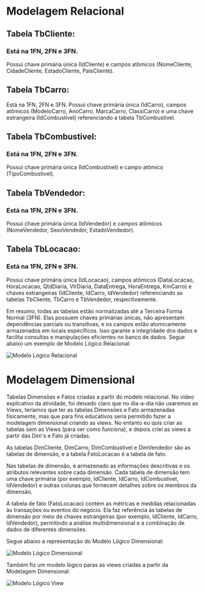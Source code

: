 # Modelagem Relacional

## Tabela TbCliente:

### Está na 1FN, 2FN e 3FN.
Possui chave primária única (IdCliente) e campos atômicos (NomeCliente, CidadeCliente, EstadoCliente, PaisCliente).

## Tabela TbCarro:

Está na 1FN, 2FN e 3FN.
Possui chave primária única (IdCarro), campos atômicos (ModeloCarro, AnoCarro, MarcaCarro, ClassiCarro) e uma chave estrangeira (IdCombustivel) referenciando a tabela TbCombustivel.

## Tabela TbCombustivel:

### Está na 1FN, 2FN e 3FN.
Possui chave primária única (IdCombustivel) e campo atômico (TipoCombustivel).

## Tabela TbVendedor:

### Está na 1FN, 2FN e 3FN.
Possui chave primária única (IdVendedor) e campos atômicos (NomeVendedor, SexoVendedor, EstadoVendedor).

## Tabela TbLocacao:

### Está na 1FN, 2FN e 3FN.
Possui chave primária única (IdLocacao), campos atômicos (DataLocacao, HoraLocacao, QtdDiaria, VlrDiaria, DataEntrega, HoraEntrega, KmCarro) e chaves estrangeiras (IdCliente, IdCarro, IdVendedor) referenciando as tabelas TbCliente, TbCarro e TbVendedor, respectivamente.

Em resumo, todas as tabelas estão normalizadas até a Terceira Forma Normal (3FN). Elas possuem chaves primárias únicas, não apresentam dependências parciais ou transitivas, e os campos estão atomicamente armazenados em locais específicos. Isso garante a integridade dos dados e facilita consultas e manipulações eficientes no banco de dados.
Segue abaixo um exemplo de Modelo Lógico Relacional:

![Modelo Lógico Relacional](https://github.com/MarinaRBueno/Repo_Compass_uol_MarinaRBueno/assets/125372666/fcaaaf44-6c05-41d3-9d79-432a343f3ab1)

# Modelagem Dimensional

Tabelas Dimensões e Fatos criadas a partir do modelo relacional. No video explicativo da atividade, foi deixado claro que no dia-a-dia não usaremos as Views, teriamos que ter as tabelas Dimensões e Fato armazenadas fisicamente, mas que para fins educativos seria permitido fazer a modelagem dimensional criando as views.
No entanto eu quis criar as tabelas sem as Views (para ver como funciona), e depois criei as views a partir das Dim's e Fato já criadas. 

As tabelas DimCliente, DimCarro, DimCombustivel e DimVendedor são as tabelas de dimensão, e a tabela FatoLocacao é a tabela de fato.

Nas tabelas de dimensão, é armazenado as informações descritivas e os atributos relevantes sobre cada dimensão. Cada tabela de dimensão tem uma chave primária (por exemplo, IdCliente, IdCarro, IdCombustivel, IdVendedor) e outras colunas que fornecem detalhes sobre os membros da dimensão.

A tabela de fato (FatoLocacao) contém as métricas e medidas relacionadas às transações ou eventos do negócio. Ela faz referência às tabelas de dimensão por meio de chaves estrangeiras (por exemplo, IdCliente, IdCarro, IdVendedor), permitindo a análise multidimensional e a combinação de dados de diferentes dimensões.

Segue abaixo a representação do Modelo Lógico Dimensional:

![Modelo Lógico Dimensional](https://github.com/MarinaRBueno/Repo_Compass_uol_MarinaRBueno/assets/125372666/d6c4894d-78b0-4935-b9c7-344f335859e9)

Também fiz um modelo lógico paras as views criadas a partir da Modelagem Dimensional:

![Modelo Lógico View](https://github.com/MarinaRBueno/Repo_Compass_uol_MarinaRBueno/assets/125372666/ec78b95b-6b2a-40ce-944d-2039306029f8)

